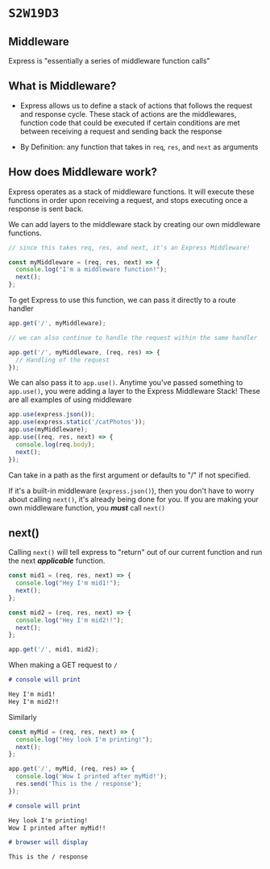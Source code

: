 # `S2W19D3`

## Middleware

Express is "essentially a series of middleware function calls"

## What is Middleware?
- Express allows us to define a stack of actions that follows the request and response cycle. These stack of actions are the middlewares, function code that could be executed if certain conditions are met between receiving a request and sending back the response

- By Definition: any function that takes in `req`, `res`, and `next` as arguments

## How does Middleware work?

Express operates as a stack of middleware functions. It will execute these functions in order upon receiving a request, and stops executing once a response is sent back.

We can add layers to the middleware stack by creating our own middleware functions.

```js
// since this takes req, res, and next, it's an Express Middleware!

const myMiddleware = (req, res, next) => {
  console.log("I'm a middleware function!");
  next();
};
```

To get Express to use this function, we can pass it directly to a route handler

```js
app.get('/', myMiddleware);

// we can also continue to handle the request within the same handler

app.get('/', myMiddleware, (req, res) => {
  // Handling of the request
});
```

We can also pass it to `app.use()`. Anytime you've passed something to `app.use()`, you were adding a layer to the Express Middleware Stack! These are all examples of using middleware

```js
app.use(express.json());
app.use(express.static('/catPhotos'));
app.use(myMiddleware);
app.use((req, res, next) => {
  console.log(req.body);
  next();
});
```

Can take in a path as the first argument or defaults to "/" if not specified.

If it's a built-in middleware (`express.json()`), then you don't have to worry about calling `next()`, it's already being done for you. If you are making your own middleware function, you **_must_** call `next()`

## next()

Calling `next()` will tell express to "return" out of our current function and run the next **_applicable_** function.

```js
const mid1 = (req, res, next) => {
  console.log("Hey I'm mid1!");
  next();
};

const mid2 = (req, res, next) => {
  console.log("Hey I'm mid2!!");
  next();
};

app.get('/', mid1, mid2);
```

When making a GET request to `/`

```md
# console will print

Hey I'm mid1!
Hey I'm mid2!!
```

Similarly

```js
const myMid = (req, res, next) => {
  console.log("Hey look I'm printing!");
  next();
};

app.get('/', myMid, (req, res) => {
  console.log('Wow I printed after myMid!');
  res.send('This is the / response');
});
```

```md
# console will print

Hey look I'm printing!
Wow I printed after myMid!!

# browser will display

This is the / response
```